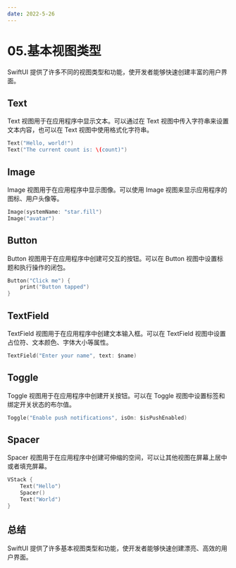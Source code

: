 ```yaml
---
date: 2022-5-26
---
```


# 05.基本视图类型
SwiftUI 提供了许多不同的视图类型和功能，使开发者能够快速创建丰富的用户界面。

## Text 
Text 视图用于在应用程序中显示文本。可以通过在 Text 视图中传入字符串来设置文本内容，也可以在 Text 视图中使用格式化字符串。
``` swift
Text("Hello, world!")
Text("The current count is: \(count)")
``` 

## Image 
Image 视图用于在应用程序中显示图像。可以使用 Image 视图来显示应用程序的图标、用户头像等。
``` swift
Image(systemName: "star.fill")
Image("avatar")
``` 

## Button
Button 视图用于在应用程序中创建可交互的按钮。可以在 Button 视图中设置标题和执行操作的闭包。
``` swift
Button("Click me") {
    print("Button tapped")
}
``` 

## TextField
TextField 视图用于在应用程序中创建文本输入框。可以在 TextField 视图中设置占位符、文本颜色、字体大小等属性。
``` swift
TextField("Enter your name", text: $name)
``` 

## Toggle
Toggle 视图用于在应用程序中创建开关按钮。可以在 Toggle 视图中设置标签和绑定开关状态的布尔值。
``` swift
Toggle("Enable push notifications", isOn: $isPushEnabled)
``` 

## Spacer
Spacer 视图用于在应用程序中创建可伸缩的空间，可以让其他视图在屏幕上居中或者填充屏幕。
``` swift
VStack {
    Text("Hello")
    Spacer()
    Text("World")
}
``` 

## 总结
SwiftUI 提供了许多基本视图类型和功能，使开发者能够快速创建漂亮、高效的用户界面。
